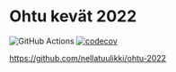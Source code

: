 # Ohtu kevät 2022
![GitHub  Actions](https://github.com/nellatuulikki/ohtu-2022-viikko1/workflows/CI/badge.svg)
[![codecov](https://codecov.io/gh/nellatuulikki/ohtu-2022-viikko1/branch/main/graph/badge.svg?token=CXSN35ECP2)](https://codecov.io/gh/nellatuulikki/ohtu-2022-viikko1)

https://github.com/nellatuulikki/ohtu-2022

